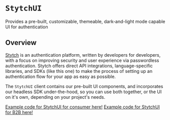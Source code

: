 # ``StytchUI``

Provides a pre-built, customizable, themeable, dark-and-light mode capable UI for authentication

## Overview
[Stytch](https://stytch.com) is an authentication platform, written by developers for developers, with a focus on improving security and user experience via passwordless authentication. Stytch offers direct API integrations, language-specific libraries, and SDKs (like this one) to make the process of setting up an authentication flow for your app as easy as possible.

The `StytchUI` client contains our pre-built UI components, and incorporates our headless SDK under-the-hood, so you can use both together, or the UI on it's own, depending on your project's needs.

[Example code for StytchUI for consumer here!](https://github.com/stytchauth/stytch-ios/blob/main/READMEs/UI.md)
[Example code for StytchUI for B2B here!](https://github.com/stytchauth/stytch-ios/blob/main/READMEs/B2B-UI.md)
